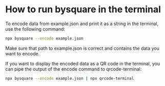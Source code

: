 # How to run bysquare in the terminal

To encode data from example.json and print it as a string in the terminal, use
the following command:

```bash
npx bysquare --encode example.json
```

Make sure that path to example.json is correct and contains the data you want to
encode.

If you want to display the encoded data as a QR code in the terminal, you can
pipe the output of the encode command to qrcode-terminal:

```bash
npx bysquare --encode example.json | npx qrcode-terminal
```
